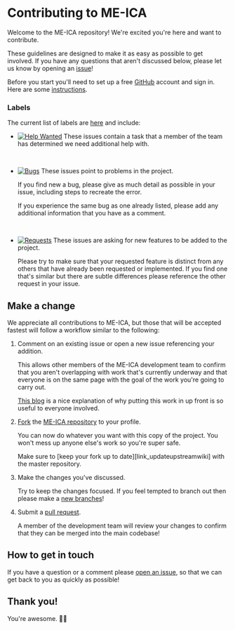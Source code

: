 # Contributing to ME-ICA

Welcome to the ME-ICA repository! We're excited you're here and want to contribute.  

These guidelines are designed to make it as easy as possible to get involved. If you have any questions that aren't discussed below, please let us know by opening an [issue][link_issues]!

Before you start you'll need to set up a free [GitHub][link_github] account and sign in. Here are some [instructions][link_signupinstructions].

### Labels

The current list of labels are [here][link_labels] and include:

* [![Help Wanted](https://img.shields.io/badge/-help%20wanted-159818.svg)][link_helpwanted] These issues contain a task that a member of the team has determined we need additional help with.

<br>

* [![Bugs](https://img.shields.io/badge/-bugs-fc2929.svg)][link_bugs] These issues point to problems in the project.

    If you find new a bug, please give as much detail as possible in your issue, including steps to recreate the error.

    If you experience the same bug as one already listed, please add any additional information that you have as a comment.

<br>

* [![Requests](https://img.shields.io/badge/-requests-fbca04.svg)][link_requests] These issues are asking for new features to be added to the project.

    Please try to make sure that your requested feature is distinct from any others that have already been requested or implemented. If you find one that's similar but there are subtle differences please reference the other request in your issue.

## Make a change

We appreciate all contributions to ME-ICA, but those that will be accepted fastest will follow a workflow similar to the following:


1. Comment on an existing issue or open a new issue referencing your addition.

    This allows other members of the ME-ICA development team to confirm that you aren't overlapping with work that's currently underway and that everyone is on the same page with the goal of the work you're going to carry out.

    [This blog][link_pushpullblog] is a nice explanation of why putting this work in up front is so useful to everyone involved.

2. [Fork][link_fork] the [ME-ICA repository][link_meica] to your profile.

    You can now do whatever you want with this copy of the project. You won't mess up anyone else's work so you're super safe.

    Make sure to [keep your fork up to date][link_updateupstreamwiki] with the master repository.

3. Make the changes you've discussed.

    Try to keep the changes focused. If you feel tempted to branch out then please make a [new branches][link_branches]!

4. Submit a [pull request][link_pullrequest].

    A member of the development team will review your changes to confirm that they can be merged into the main codebase!

## How to get in touch

If you have a question or a comment please [open an issue][link_issues], so that we can get back to you as quickly as possible!

## Thank you!

You're awesome. :wave::smiley:

[link_github]: https://github.com/
[link_meica]: https://github.com/ME-ICA/me-ica
[link_signupinstructions]: https://help.github.com/articles/signing-up-for-a-new-github-account
[link_react]: https://github.com/blog/2119-add-reactions-to-pull-requests-issues-and-comments
[link_issues]: https://github.com/ME-ICA/me-ica/issues
[link_labels]: https://github.com/ME-ICA/me-ica/labels
[link_discussingissues]: https://help.github.com/articles/discussing-projects-in-issues-and-pull-requests

[link_bugs]: https://github.com/ME-ICA/me-ica/labels/bug
[link_helpwanted]: https://github.com/ME-ICA/me-ica/labels/help%20wanted
[link_requests]: https://github.com/ME-ICA/me-ica/labels/requests

[link_pullrequest]: https://help.github.com/articles/proposing-changes-to-a-project-with-pull-requests/
[link_fork]: https://help.github.com/articles/fork-a-repo/
[link_pushpullblog]: https://www.igvita.com/2011/12/19/dont-push-your-pull-requests/
[link_branches]: https://help.github.com/articles/creating-and-deleting-branches-within-your-repository/
